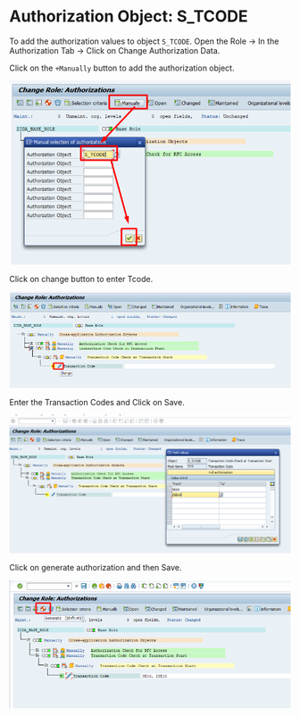 # Authorization Object: S_TCODE

To add the authorization values to object `S_TCODE`. Open the Role -> In the Authorization Tab -> Click on Change Authorization Data.

Click on the `+Manually` button to add the authorization object.

<img src="general/assets/images/auth-tcode-insert.png" width="700" />

Click on change button to enter Tcode.

<img src="general/assets/images/assign-tcode-value.png" width="700" />

Enter the Transaction Codes and Click on Save.

<img src="general/assets/images/auth-tcode-values.png" width="700" />

Click on generate authorization and then Save.

<img src="general/assets/images/generate-auth.png" width="700" />
